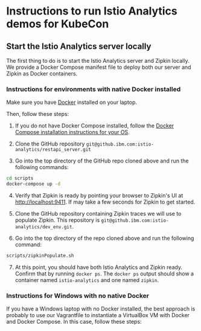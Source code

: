 # Instructions to run Istio Analytics demos for KubeCon

## Start the Istio Analytics server locally

The first thing to do is to start the Istio Analytics server and Zipkin locally. We provide a Docker Compose manifest file to deploy both our server and Zipkin as Docker containers.

### Instructions for environments with native Docker installed

Make sure you have [Docker](https://www.docker.com/) installed on your laptop.

Then, follow these steps:

1. If you do not have Docker Compose installed, follow the 
[Docker Compose installation instructions for your OS](https://docs.docker.com/compose/install/).

2.  Clone the GitHub repository `git@github.ibm.com:istio-analytics/restapi_server.git`

3. Go into the top directory of the GitHub repo cloned above and run the following commands:

```bash
cd scripts
docker-compose up -d
``` 

4. Verify that Zipkin is ready by pointing your browser to Zipkin's UI at 
[http://localhost:9411](http://localhost:9411). If may take a few seconds for Zipkin to get started.

5. Clone the GitHub repository containing Zipkin traces we will use to populate Zipkin.
This repository is `git@github.ibm.com:istio-analytics/dev_env.git`.

6. Go into the top directory of the repo cloned above and run the following command:

```bash
scripts/zipkinPopulate.sh
```

7. At this point, you should have both Istio Analytics and Zipkin ready. Confirm that by running `docker ps`.
The `docker ps` output should show a container named `istio-analytics` and one named `zipkin`.

### Instructions for Windows with no native Docker 

If you have a Windows laptop with no Docker installed, the best approach is probably to use our Vagrantfile 
to instantiate a VirtualBox VM with Docker and Docker Compose. In this case, follow these steps:


  